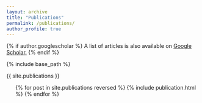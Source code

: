 ```yaml
---
layout: archive
title: "Publications"
permalink: /publications/
author_profile: true
---
```


{% if author.googlescholar %}
  A list of articles is also available on <u><a href="{{author.googlescholar}}">Google Scholar</a>.</u>
{% endif %}

{% include base_path %}

{{ site.publications }}
<ul>
{% for post in site.publications reversed %}
  {% include publication.html %}
{% endfor %}
</ul>